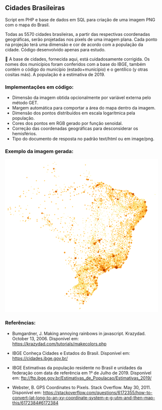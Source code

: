 ## Cidades Brasileiras

Script em PHP e base de dados em SQL para criação de uma imagem PNG com o mapa do Brasil.

Todas as 5570 cidades brasileiras, a partir das respectivas coordenadas geográficas, serão projetadas nos pixels de uma imagem plana. Cada ponto na projeção terá uma dimensão e cor de acordo com a população da cidade. Código desenvolvido apenas para estudo.

 :eyes: A base de cidades, fornecida aqui, está cuidadosamente corrigida. Os nomes dos municípios foram conferidos com a base do IBGE, também contém o código do município (estado+município) e o gentílico (y otras cositas más). A população é a estimativa de 2019.


### Implementações em código:

- Dimensão da imagem obtida opcionalmente por variável externa pelo método GET.
- Margem automática para comportar a área do mapa dentro da imagem.
- Dimensão dos pontos distribuídos em escala logarítmica pela população.
- Cores dos pontos em RGB gerado por função senoidal.
- Correção das coordenadas geográficas para desconsiderar os hemisférios.
- Tipo do documento de resposta no padrão text/html ou em image/png.

### Exemplo da imagem gerada:

![Mapa do Brasil](img/brasil.png?raw=true)

### Referências:

- Bumgardner, J. Making annoying rainbows in javascript. Krazydad. October 13, 2006. Disponível em: <https://krazydad.com/tutorials/makecolors.php>

- IBGE Conheça Cidades e Estados do Brasil. Disponível em: <https://cidades.ibge.gov.br/>

- IBGE Estimativas da população residente no Brasil e unidades da federação com data de referência em 1º de Julho de 2019. Disponível em: <ftp://ftp.ibge.gov.br/Estimativas_de_Populacao/Estimativas_2019/>

- Webster, B. GPS Coordinates to Pixels. Stack Overflow. May 30, 2011. Disponível em: <https://stackoverflow.com/questions/6172355/how-to-convert-lat-long-to-an-xy-coordinate-system-e-g-utm-and-then-map-this/6172384#6172384>
